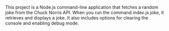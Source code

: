 This project is a Node.js command-line application that fetches a random joke from the Chuck Norris API. When you run the command index.js joke, it retrieves and displays a joke. It also includes options for clearing the console and enabling debug mode.
